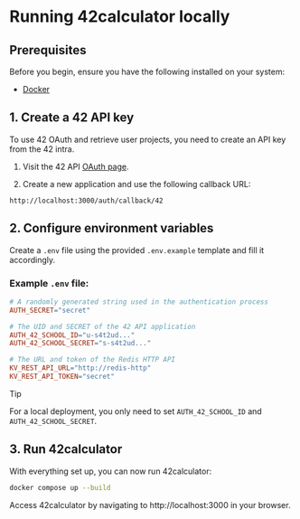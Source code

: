 # Running 42calculator locally

## Prerequisites

Before you begin, ensure you have the following installed on your system:

* [Docker](https://www.docker.com/)


## 1. Create a 42 API key

To use 42 OAuth and retrieve user projects, you need to create an API key from the 42 intra.

1. Visit the 42 API [OAuth page](https://profile.intra.42.fr/oauth/applications).

2. Create a new application and use the following callback URL:

```
http://localhost:3000/auth/callback/42
```


## 2. Configure environment variables

Create a `.env` file using the provided `.env.example` template and fill it accordingly.

### Example `.env` file:

```makefile
# A randomly generated string used in the authentication process
AUTH_SECRET="secret"

# The UID and SECRET of the 42 API application
AUTH_42_SCHOOL_ID="u-s4t2ud..."
AUTH_42_SCHOOL_SECRET="s-s4t2ud..."

# The URL and token of the Redis HTTP API
KV_REST_API_URL="http://redis-http"
KV_REST_API_TOKEN="secret"
```

> [!TIP]
> For a local deployment, you only need to set `AUTH_42_SCHOOL_ID` and `AUTH_42_SCHOOL_SECRET`.


## 3. Run 42calculator

With everything set up, you can now run 42calculator:

```bash
docker compose up --build
```

Access 42calculator by navigating to http://localhost:3000 in your browser.
